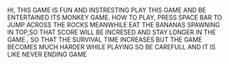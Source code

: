 HI, THIS GAME IS FUN AND INSTRESTING PLAY THIS GAME AND BE ENTERTAINED ITS MONKEY GAME. HOW TO PLAY, PRESS SPACE BAR TO JUMP ACROSS THE ROCKS MEANWHILE EAT THE BANANAS SPAWNING IN TOP,SO THAT SCORE WILL BE INCRESED AND STAY LONGER IN THE GAME , SO THAT THE SURVIVAL TIME INCREASES BUT THE GAME BECOMES MUCH HARDER WHILE PLAYING SO BE CAREFULL AND IT IS LIKE NEVER ENDING GAME
